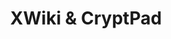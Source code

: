 ---
description: "XWiki is a powerful Open Source collaborative platform allowing organizations\
  \ of all sizes to save time and money while enhancing collaboration on both team\
  \ and organizational levels. Being focused on efficient communication and collaboration,\
  \ XWiki redefines the value of business knowledge by allowing any user to access\
  \ critical information in a fast and efficient way while reducing the organizational\
  \ silos. In 2020, more than ever the need to have access to important knowledge\
  \ from wherever the world has skyrocketed. As working from home has become the norm,\
  \ with an XWiki instance in place, the vital information is now easily accessible,\
  \ the training and operational costs are reduced and regular backups are performed\
  \ to prevent data loss.\r\nA complex platform made simple is just what any organization\
  \ is looking for. Reducing the technical barrier ensures a high adoption rate which\
  \ is desirable especially in a non-technical environment. With over 700 extensions,\
  \ applications, macros, skins, and plugins available, XWiki is one of the most flexible\
  \ and versatile collaborative platforms out there. Moreover, App within Minutes\
  \ allows even the non-technical users to create their own extensions and continue\
  \ collaborating efficiently. We know businesses are different, this is why XWiki\
  \ supports full customization and it is available on both Cloud and on-premise versions\
  \ to fit everyone's needs. Being developed with the help of a community of passionate\
  \ developers, XWiki is always advancing, which ensures flawless compatibility, strong\
  \ security, and performant features. \r\n\r\nCryptPad is an Open Source suite of\
  \ private-by-design collaboration tools. You can use it to share rich text, spreadsheets,\
  \ polls, presentations, whiteboard functions, and code. In the current health crisis\
  \ linked to the COVID-19 outbreak, CryptPad supports remote working by increasing\
  \ the storage limit for all registered users is increased to 1GB until further notice.\
  \ Registration is free with no personal data required.\r\nAll the content stored\
  \ on CryptPad is encrypted before being sent, which means nobody can access your\
  \ data unless you give them the keys (not even us). With CryptPad, you can make\
  \ quick collaborative documents for taking notes and writing down ideas together.\
  \ When you sign up and log in, you get file upload capability and a CryptDrive where\
  \ you can organize all of your pads. You can share access to a CryptPad document\
  \ simply by sharing the link. Whenever you access a pad in CryptPad, the pad is\
  \ automatically added to your CryptDrive in the main folder. Later on, you can organize\
  \ these pads into folders or you can put them in the trash bin. CryptDrive allows\
  \ you to search through your pads and to organize them whenever you want, however\
  \ you want. With intuitive drag-and-drop, you can move pads around in your drive\
  \ and the link to these pads will stay the same so your collaborators will never\
  \ lose access. You can also upload files in your CryptDrive and share them with\
  \ colleagues. Uploaded files can be organized just like collaborative pads."
layout: stand
logo: stands/xwiki___cryptpad/logo.png
new_this_year: "Since we last had a FOSDEM stand (2019):\r\nXWiki underwent two development\
  \ cycles. The 11.x cycle is defined by having improved usability for users and administrators:\
  \ from conflicts management to multiple login attacks protection, to inline editing\
  \ for wiki macros, to improved pickers for the date, color, attachments, and pages.\
  \ The 12.x cycle focused on inline and real-time editing, page likes, notifications,\
  \ not to mention a lot of performance updates. In total, we managed to have over\
  \ 1578 issues closed: 763 bugs, 288 improvements, 79 new features, and more.\r\n\
  CryptPad had 38 releases. There are big improvements to the tools that are most\
  \ essential to effectively coordinate distributed groups of people, namely rich\
  \ text, spreadsheet, and kanban apps. The admin panel was further developed to ensure\
  \ that community instances can be governed by team members.\r\n\r\nSince the COVID19\
  \ crisis started we have been offering:\r\n- Free XWiki Cloud hosting and apps for\
  \ Open Source software projects\r\n- 3 months of Free XWiki Cloud hosting & services\r\
  \n- 50% discount on XWiki support, hosting, and apps for NGOs\r\n- 1GB of Free Cloud\
  \ Storage on the CryptPad.fr instance"
showcase: "XWiki is a powerful Open Source collaborative platform allowing organizations\
  \ of all sizes to save time and money while enhancing collaboration on both team\
  \ and organizational levels. Being focused on efficient communication and collaboration,\
  \ XWiki redefines the value of business knowledge by allowing any user to access\
  \ critical information in a fast and efficient way while reducing the organizational\
  \ silos. These days, more than ever the need to have access to important knowledge\
  \ from wherever the world has skyrocketed. As working from home has become the norm,\
  \ with an XWiki instance in place, the vital information is now easily accessible,\
  \ the training and operational costs are reduced and regular backups are performed\
  \ to prevent data loss.\r\nCryptPad is a suite of private-by-design collaboration\
  \ tools. You can use it to share rich text, spreadsheets, polls, presentations,\
  \ whiteboard functions, and code. In the current health crisis linked to the COVID-19\
  \ outbreak, CryptPad supports remote working by increasing the storage limit for\
  \ all registered users is increased to 1GB until further notice. Registration is\
  \ free with no personal data required."
themes:
- Office suites and productivity
title: XWiki & CryptPad
show_on_overview: true
website: https://xwiki.com
chatroom: xwiki
---